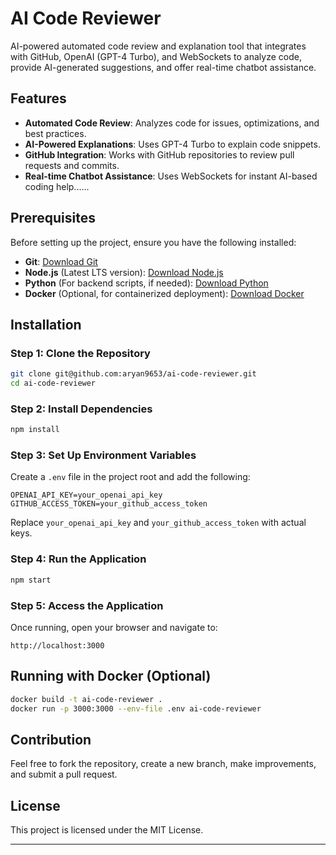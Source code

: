 # AI Code Reviewer

AI-powered automated code review and explanation tool that integrates with GitHub, OpenAI (GPT-4 Turbo), and WebSockets to analyze code, provide AI-generated suggestions, and offer real-time chatbot assistance.

## Features
- **Automated Code Review**: Analyzes code for issues, optimizations, and best practices.
- **AI-Powered Explanations**: Uses GPT-4 Turbo to explain code snippets.
- **GitHub Integration**: Works with GitHub repositories to review pull requests and commits.
- **Real-time Chatbot Assistance**: Uses WebSockets for instant AI-based coding help......

## Prerequisites
Before setting up the project, ensure you have the following installed:

- **Git**: [Download Git](https://git-scm.com/downloads)
- **Node.js** (Latest LTS version): [Download Node.js](https://nodejs.org/)
- **Python** (For backend scripts, if needed): [Download Python](https://www.python.org/)
- **Docker** (Optional, for containerized deployment): [Download Docker](https://www.docker.com/)

## Installation
### Step 1: Clone the Repository
```sh
git clone git@github.com:aryan9653/ai-code-reviewer.git
cd ai-code-reviewer
```

### Step 2: Install Dependencies
```sh
npm install
```

### Step 3: Set Up Environment Variables
Create a `.env` file in the project root and add the following:
```env
OPENAI_API_KEY=your_openai_api_key
GITHUB_ACCESS_TOKEN=your_github_access_token
```
Replace `your_openai_api_key` and `your_github_access_token` with actual keys.

### Step 4: Run the Application
```sh
npm start
```

### Step 5: Access the Application
Once running, open your browser and navigate to:
```
http://localhost:3000
```

## Running with Docker (Optional)
```sh
docker build -t ai-code-reviewer .
docker run -p 3000:3000 --env-file .env ai-code-reviewer
```

## Contribution
Feel free to fork the repository, create a new branch, make improvements, and submit a pull request.

## License
This project is licensed under the MIT License.

---



